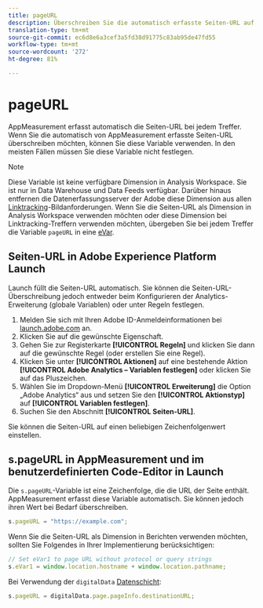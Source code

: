 ```yaml
---
title: pageURL
description: Überschreiben Sie die automatisch erfasste Seiten-URL auf Ihrer Website.
translation-type: tm+mt
source-git-commit: ec6d8e6a3cef3a5fd38d91775c83ab95de47fd55
workflow-type: tm+mt
source-wordcount: '272'
ht-degree: 81%

---
```



# pageURL

AppMeasurement erfasst automatisch die Seiten-URL bei jedem Treffer. Wenn Sie die automatisch von AppMeasurement erfasste Seiten-URL überschreiben möchten, können Sie diese Variable verwenden. In den meisten Fällen müssen Sie diese Variable nicht festlegen.

>[!NOTE]
>
>Diese Variable ist keine verfügbare Dimension in Analysis Workspace. Sie ist nur in Data Warehouse und Data Feeds verfügbar. Darüber hinaus entfernen die Datenerfassungsserver der Adobe diese Dimension aus allen [Linktracking](/help/implement/vars/functions/tl-method.md)-Bildanforderungen. Wenn Sie die Seiten-URL als Dimension in Analysis Workspace verwenden möchten oder diese Dimension bei Linktracking-Treffern verwenden möchten, übergeben Sie bei jedem Treffer die Variable `pageURL` in eine [eVar](evar.md).

## Seiten-URL in Adobe Experience Platform Launch

Launch füllt die Seiten-URL automatisch. Sie können die Seiten-URL-Überschreibung jedoch entweder beim Konfigurieren der Analytics-Erweiterung (globale Variablen) oder unter Regeln festlegen.

1. Melden Sie sich mit Ihren Adobe ID-Anmeldeinformationen bei [launch.adobe.com](https://launch.adobe.com) an.
2. Klicken Sie auf die gewünschte Eigenschaft.
3. Gehen Sie zur Registerkarte **[!UICONTROL Regeln]** und klicken Sie dann auf die gewünschte Regel (oder erstellen Sie eine Regel).
4. Klicken Sie unter **[!UICONTROL Aktionen]** auf eine bestehende Aktion **[!UICONTROL Adobe Analytics – Variablen festlegen]** oder klicken Sie auf das Pluszeichen.
5. Wählen Sie im Dropdown-Menü **[!UICONTROL Erweiterung]** die Option „Adobe Analytics“ aus und setzen Sie den **[!UICONTROL Aktionstyp]** auf **[!UICONTROL Variablen festlegen]**.
6. Suchen Sie den Abschnitt **[!UICONTROL Seiten-URL]**.

Sie können die Seiten-URL auf einen beliebigen Zeichenfolgenwert einstellen.

## s.pageURL in AppMeasurement und im benutzerdefinierten Code-Editor in Launch

Die `s.pageURL`-Variable ist eine Zeichenfolge, die die URL der Seite enthält. AppMeasurement erfasst diese Variable automatisch. Sie können jedoch ihren Wert bei Bedarf überschreiben.

```js
s.pageURL = "https://example.com";
```

Wenn Sie die Seiten-URL als Dimension in Berichten verwenden möchten, sollten Sie Folgendes in Ihrer Implementierung berücksichtigen:

```js
// Set eVar1 to page URL without protocol or query strings
s.eVar1 = window.location.hostname + window.location.pathname;
```

Bei Verwendung der `digitalData` [Datenschicht](../../prepare/data-layer.md):

```js
s.pageURL = digitalData.page.pageInfo.destinationURL;
```
